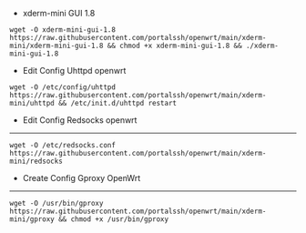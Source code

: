 * xderm-mini GUI 1.8
```
wget -O xderm-mini-gui-1.8 https://raw.githubusercontent.com/portalssh/openwrt/main/xderm-mini/xderm-mini-gui-1.8 && chmod +x xderm-mini-gui-1.8 && ./xderm-mini-gui-1.8
```

* Edit Config Uhttpd openwrt
```
wget -O /etc/config/uhttpd https://raw.githubusercontent.com/portalssh/openwrt/main/xderm-mini/uhttpd && /etc/init.d/uhttpd restart
```

* Edit Config Redsocks openwrt
--------
```
wget -O /etc/redsocks.conf https://raw.githubusercontent.com/portalssh/openwrt/main/xderm-mini/redsocks
```

* Create Config Gproxy OpenWrt
--------
```
wget -O /usr/bin/gproxy https://raw.githubusercontent.com/portalssh/openwrt/main/xderm-mini/gproxy && chmod +x /usr/bin/gproxy
```

